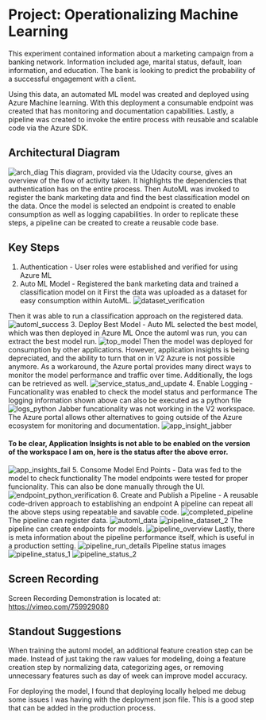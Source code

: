 # Project: Operationalizing Machine Learning
This experiment contained information about a marketing campaign from a banking network. Information included age, marital status, default, loan information, and education. The bank is looking to predict the probability of a successful engagement with a client.

Using this data, an automated ML model was created and deployed using Azure Machine learning.  With this deployment a consumable endpoint was created that has monitoring and documentation capabilities.  Lastly, a pipeline was created to invoke the entire process with reusable and scalable code via the Azure SDK.

## Architectural Diagram
![arch_diag](images/architecture_diagram.png)
This diagram, provided via the Udacity course, gives an overview of the flow of activity taken. It highlights the dependencies that authentication has on the entire process.  Then AutoML was invoked to register the bank marketing data and find the  best classification model on the data.  Once the model is selected an endpoint is created to enable consumption as well as logging capabilities. In order to replicate these steps, a pipeline can be created to create a reusable code base.

## Key Steps
1. Authentication - User roles were established and verified for using Azure ML
2. Auto ML Model - Registered the bank marketing data and trained a classification model on it
First the data was uploaded as a dataset for easy consumption within AutoML.
![dataset_verification](images/dataset_verification.png)

Then it was able to run a classification approach on the registered data.
![automl_success](images/automl_success.png)
3. Deploy Best Model - Auto ML selected the best model, which was then deployed in Azure ML
Once the automl was run, you can extract the best model run.
![top_model](images/top_model.png)
Then the model was deployed for consumption by other applications.  However, application insights is being depreciated, and the ability to turn that on in V2 Azure is not possible anymore.  As a workaround, the Azure portal provides many direct ways to monitor the model performance and traffic over time.  Additionally, the logs can be retrieved as well.
![service_status_and_update](images/service_status_and_update.png)
4. Enable Logging - Funcationality was enabled to check the model status and performance
The logging information shown above can also be executed as a python file
![logs_python](images/logs_python.png)
Jabber funcationality was not working in the V2 workspace.  The Azure portal allows other alternatives to going outside of the Azure ecosystem for monitoring and documentation.
![app_insight_jabber](images/app_insight_jabber.png)
#### To be clear, Application Insights is not able to be enabled on the version of the workspace I am on, here is the status after the above error.
![app_insights_fail](images/app_insights_fail.png)
5. Consome Model End Points - Data was fed to the model to check functionality
The model endpoints were tested for proper funcionality.  This can also be done manually through the UI.
![endpoint_python_verification](images/endpoint_python_verification.png)
6. Create and Publish a Pipeline - A reusable code-driven approach to establishing an endpoint
A pipeline can repeat all the above steps using repeatable and savable code.
![completed_pipeline](images/completed_pipeline.png)
The pipeline can register data.
![automl_data](images/automl_data.png)
![pipeline_dataset_2](images/pipeline_dataset_2.png)
The pipeline can create endpoints for models.
![pipeline_overview](images/pipeline_overview.png)
Lastly, there is meta information about the pipeline performance itself, which is useful in a production setting.
![pipeline_run_details](images/pipeline_run_details.png)
Pipeline status images
![pipeline_status_1](images/pipeline_status_1.png)
![pipeline_status_2](images/pipeline_status_2.png)

## Screen Recording
Screen Recording Demonstration is located at: https://vimeo.com/759929080

## Standout Suggestions
When training the automl model, an additional feature creation step can be made.  Instead of just taking the raw values for modeling, doing a feature creation step by normalizing data, categorizing ages, or removing unnecessary features such as day of week can improve model accuracy.

For deploying the model, I found that deploying locally helped me debug some issues I was having with the deployment json file.  This is a good step that can be added in the production process.
